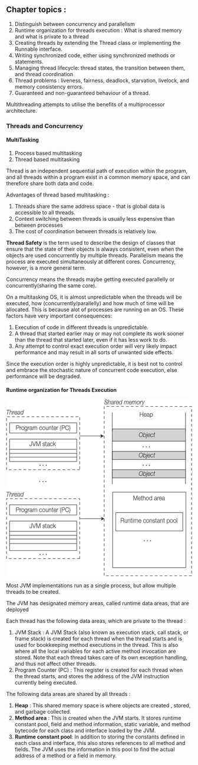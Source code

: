 ## Chapter topics :
1. Distinguish between concurrency and parallelism
2. Runtime organization for threads execution : What is shared memory and what is private to a thread
3. Creating threads by extending the Thread class or implementing the Runnable interface.
4. Writing synchronized code, either using synchronized methods or statements.
5. Managing thread lifecycle: thread states, the transition between them, and thread coordination
6. Thread problems : liveness, fairness, deadlock, starvation, livelock, and memory consistency errors.
7. Guaranteed and non-guaranteed behaviour of a thread.

Multithreading attempts to utilise the benefits of a multiprocessor architecture.

### Threads and Concurrency
#### MultiTasking
1. Process based multitasking
2. Thread based multitasking

Thread is an independent sequential path of execution within the program, and all threads within a program exist in a 
common memory space, and can therefore share both data and code.

Advantages of thread based multitasking :
1. Threads share the same address space - that is global data is accessible to all threads.
2. Context switching between threads is usually less expensive than between processes
3. The cost of coordination between threads is relatively low.

__Thread Safety__ is the term used to describe the design of classes that ensure that the state of their objects is 
always consistent, even when the objects are used concurrently by multiple threads.
Parallelism means the process are executed simultaneously at different cores. Concurrency, however, is a more general term.

Concurrency means the threads maybe getting executed parallelly or concurrently(sharing the same core).

On a multitasking OS, it is almost unpredictable when the threads will be executed, how (concurrently/parallelly) and 
how much of time will be allocated. This is because alot of processes are running on an OS. 
These factors have very important consequences:

1. Execution of code in different threads is unpredictable.
2. A thread that started earlier may or may not complete its work sooner than the thread that started later, even if it has less work to do.
3. Any attempt to control exact execution order will very likely impact performance and may result in all sorts of unwanted side effects.

Since the execution order is highly unpredictable, it is best not to control and embrace the stochastic nature of concurrent code execution, else performance will be degraded.

#### Runtime organization for Threads Execution

![RuntimeDataAreas](./Resources/RuntimeDataAreas.jpg)

Most JVM implementations run as a single process, but allow multiple threads to be created.

The JVM has designated memory areas, called runtime data areas, that are deployed

Each thread has the following data areas, which are private to the thread :

1. JVM Stack : A JVM Stack (also known as execution stack, call stack, or frame stack) is created for each thread when 
the thread starts and is used for bookkeeping method executions in the thread. This is also  where all the local variables
for each active method invocation are stored. Note that each thread takes care of its own exception handling, and thus 
not affect other threads.
2. Program Counter (PC) : This register is created for each thread when the thread starts, and stores the address of the
JVM instruction currently being executed.

The following data areas are shared by all threads :

1. **Heap** : This shared memory space is where objects are created , stored, and garbage collected.
2. **Method area** : This is created when the JVM starts. It stores runtime constant pool, field and method information,
static variable, and method bytecode for each class and interface loaded by the JVM.
3. **Runtime constant pool**: In addition to storing the constants defined in each class and interface, this also stores
references to all method and fields. The JVM uses the information in this pool to find the actual address of a method or a field in memory.

